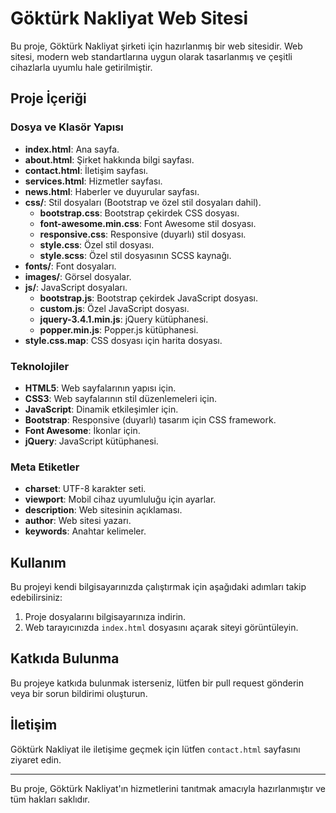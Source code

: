# Göktürk Nakliyat Web Sitesi

Bu proje, Göktürk Nakliyat şirketi için hazırlanmış bir web sitesidir. Web sitesi, modern web standartlarına uygun olarak tasarlanmış ve çeşitli cihazlarla uyumlu hale getirilmiştir.

## Proje İçeriği

### Dosya ve Klasör Yapısı

- **index.html**: Ana sayfa.
- **about.html**: Şirket hakkında bilgi sayfası.
- **contact.html**: İletişim sayfası.
- **services.html**: Hizmetler sayfası.
- **news.html**: Haberler ve duyurular sayfası.
- **css/**: Stil dosyaları (Bootstrap ve özel stil dosyaları dahil).
  - **bootstrap.css**: Bootstrap çekirdek CSS dosyası.
  - **font-awesome.min.css**: Font Awesome stil dosyası.
  - **responsive.css**: Responsive (duyarlı) stil dosyası.
  - **style.css**: Özel stil dosyası.
  - **style.scss**: Özel stil dosyasının SCSS kaynağı.
- **fonts/**: Font dosyaları.
- **images/**: Görsel dosyalar.
- **js/**: JavaScript dosyaları.
  - **bootstrap.js**: Bootstrap çekirdek JavaScript dosyası.
  - **custom.js**: Özel JavaScript dosyası.
  - **jquery-3.4.1.min.js**: jQuery kütüphanesi.
  - **popper.min.js**: Popper.js kütüphanesi.
- **style.css.map**: CSS dosyası için harita dosyası.

### Teknolojiler

- **HTML5**: Web sayfalarının yapısı için.
- **CSS3**: Web sayfalarının stil düzenlemeleri için.
- **JavaScript**: Dinamik etkileşimler için.
- **Bootstrap**: Responsive (duyarlı) tasarım için CSS framework.
- **Font Awesome**: İkonlar için.
- **jQuery**: JavaScript kütüphanesi.

### Meta Etiketler

- **charset**: UTF-8 karakter seti.
- **viewport**: Mobil cihaz uyumluluğu için ayarlar.
- **description**: Web sitesinin açıklaması.
- **author**: Web sitesi yazarı.
- **keywords**: Anahtar kelimeler.

## Kullanım

Bu projeyi kendi bilgisayarınızda çalıştırmak için aşağıdaki adımları takip edebilirsiniz:

1. Proje dosyalarını bilgisayarınıza indirin.
2. Web tarayıcınızda `index.html` dosyasını açarak siteyi görüntüleyin.

## Katkıda Bulunma

Bu projeye katkıda bulunmak isterseniz, lütfen bir pull request gönderin veya bir sorun bildirimi oluşturun.

## İletişim

Göktürk Nakliyat ile iletişime geçmek için lütfen `contact.html` sayfasını ziyaret edin.

---

Bu proje, Göktürk Nakliyat'ın hizmetlerini tanıtmak amacıyla hazırlanmıştır ve tüm hakları saklıdır.
